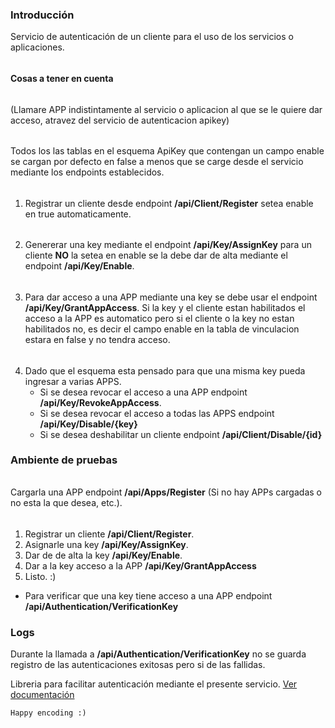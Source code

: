### Introducción
Servicio de autenticación de un cliente para el uso de los servicios o aplicaciones.
######
#### Cosas a tener en cuenta
######
(Llamare APP indistintamente al servicio o aplicacion al que se le quiere dar acceso, atravez del servicio de autenticacion apikey)
######
Todos los las tablas en el esquema ApiKey que contengan un campo enable se cargan por defecto en false a menos que se carge desde el servicio mediante los endpoints establecidos.
######
1. Registrar un cliente desde endpoint **/api/Client/Register** setea enable en true automaticamente.
######
2. Genererar una key mediante el endpoint **/api/Key/AssignKey** para un cliente **NO** la setea en enable se la debe dar de alta mediante el endpoint **/api/Key/Enable**.
######
3. Para dar acceso a una APP mediante una key se debe usar el endpoint **/api/Key/GrantAppAccess**. Si la key y el cliente estan habilitados el acceso a la APP es automatico pero si el cliente o la key no estan habilitados no, es decir el campo enable en la tabla de vinculacion estara en false y no tendra acceso.
######
4. Dado que el esquema esta pensado para que una misma key pueda ingresar a varias APPS.
    - Si se desea revocar el acceso a una APP endpoint **/api/Key/RevokeAppAccess**.
    - Si se desea revocar el acceso a todas las APPS endpoint **/api/Key/Disable/{key}**
    - Si se desea deshabilitar un cliente endpoint **/api/Client/Disable/{id}**


### Ambiente de pruebas
######
Cargarla una APP endpoint **/api/Apps/Register** (Si no hay APPs cargadas o no esta la que desea, etc.).
######
1. Registrar un cliente **/api/Client/Register**.
2. Asignarle una key **/api/Key/AssignKey**.
3. Dar de de alta la key **/api/Key/Enable**.
4. Dar a la key acceso a la APP **/api/Key/GrantAppAccess**
5. Listo. :)

- Para verificar que una key tiene acceso a una APP  endpoint **/api/Authentication/VerificationKey**

### Logs
Durante la llamada a **/api/Authentication/VerificationKey** no se guarda registro de las autenticaciones exitosas pero si de las fallidas.


Libreria para facilitar autenticación mediante el presente servicio. [Ver documentación](https://github.com/patricioarena/ApiKeyLibreria)


    Happy encoding :)
